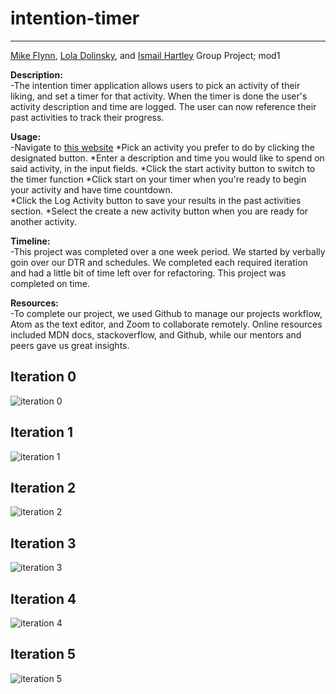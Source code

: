 # intention-timer
___
[Mike Flynn](https://github.com/mdflynn), [Lola Dolinsky](https://github.com/lo-la-do-li), and [Ismail Hartley](https://github.com/Ish451) Group Project; mod1<br>

**Description:**<br>
-The intention timer application allows users to pick an activity of their liking, and set a timer for that activity. When the timer is done the user's activity description and time are logged. The user can now reference their past activities to track their progress.

**Usage:**<br>
-Navigate to [this website](https://mdflynn.github.io/intention-timer/)
*Pick an activity you prefer to do by clicking the designated button.
*Enter a description and time you would like to spend on said activity, in the input fields.
*Click the start activity button to switch to the timer function
*Click start on your timer when you're ready to begin your activity and have time countdown.  
*Click the Log Activity button to save your results in the past activities section.
*Select the create a new activity button when you are ready for another activity.

**Timeline:** <br>
-This project was completed over a one week period. We started by verbally goin over our DTR and schedules. We completed each required iteration and had a little bit of time left over for refactoring. This project was completed on time.

**Resources:** <br>
-To complete our project, we used Github to manage our projects workflow, Atom as the text editor, and Zoom to collaborate remotely. Online resources included MDN docs, stackoverflow, and Github, while our mentors and peers gave us great insights.

## Iteration 0
![iteration 0](https://i.imgur.com/zbWWU4s.png "Iteration 0")
## Iteration 1
![iteration 1](https://media.giphy.com/media/IbrUPW6FVn7dl0Mjtv/source.gif "Iteration 1")
## Iteration 2
![iteration 2](https://i.imgur.com/v6VQmEq.png "Iteration 2")
## Iteration 3
![iteration 3](https://media.giphy.com/media/hpdue7TkI1Ae4Pcxuj/source.gif "Iteration 3")
## Iteration 4
![iteration 4](https://media.giphy.com/media/KflSvd1Lc45xSw4AS2/source.gif "Iteration 4")
## Iteration 5
![iteration 5](https://media.giphy.com/media/cM2CHvC0dWJJIZPmCI/source.gif "Iteration 5")
